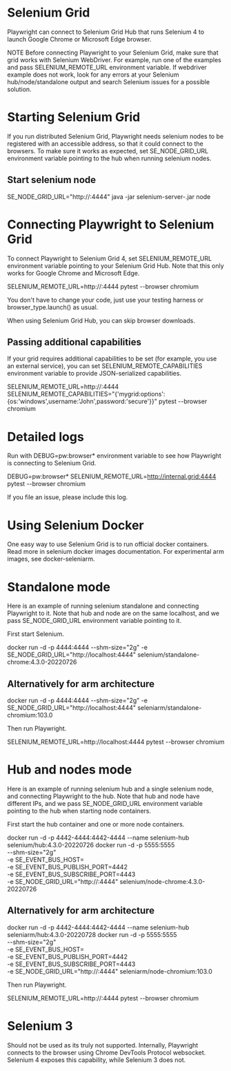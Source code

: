 
Selenium Grid
==============

Playwright can connect to Selenium Grid Hub that runs Selenium 4 to launch Google Chrome or Microsoft Edge browser.

NOTE
Before connecting Playwright to your Selenium Grid, make sure that grid works with Selenium WebDriver. For example, run one of the examples and pass SELENIUM_REMOTE_URL environment variable. If webdriver example does not work, look for any errors at your Selenium hub/node/standalone output and search Selenium issues for a possible solution.

# Starting Selenium Grid
If you run distributed Selenium Grid, Playwright needs selenium nodes to be registered with an accessible address, so that it could connect to the browsers. To make sure it works as expected, set SE_NODE_GRID_URL environment variable pointing to the hub when running selenium nodes.

## Start selenium node
SE_NODE_GRID_URL="http://<selenium-hub-ip>:4444" java -jar selenium-server-<version>.jar node


# Connecting Playwright to Selenium Grid
To connect Playwright to Selenium Grid 4, set SELENIUM_REMOTE_URL environment variable pointing to your Selenium Grid Hub. Note that this only works for Google Chrome and Microsoft Edge.

SELENIUM_REMOTE_URL=http://<selenium-hub-ip>:4444 pytest --browser chromium

You don't have to change your code, just use your testing harness or browser_type.launch() as usual.

When using Selenium Grid Hub, you can skip browser downloads.

## Passing additional capabilities
If your grid requires additional capabilities to be set (for example, you use an external service), you can set SELENIUM_REMOTE_CAPABILITIES environment variable to provide JSON-serialized capabilities.

SELENIUM_REMOTE_URL=http://<selenium-hub-ip>:4444 SELENIUM_REMOTE_CAPABILITIES="{'mygrid:options':{os:'windows',username:'John',password:'secure'}}" pytest --browser chromium


# Detailed logs
Run with DEBUG=pw:browser* environment variable to see how Playwright is connecting to Selenium Grid.

DEBUG=pw:browser* SELENIUM_REMOTE_URL=http://internal.grid:4444 pytest --browser chromium

If you file an issue, please include this log.

# Using Selenium Docker
One easy way to use Selenium Grid is to run official docker containers. Read more in selenium docker images documentation. For experimental arm images, see docker-seleniarm.

# Standalone mode
Here is an example of running selenium standalone and connecting Playwright to it. Note that hub and node are on the same localhost, and we pass SE_NODE_GRID_URL environment variable pointing to it.

First start Selenium.

docker run -d -p 4444:4444 --shm-size="2g" -e SE_NODE_GRID_URL="http://localhost:4444" selenium/standalone-chrome:4.3.0-20220726

## Alternatively for arm architecture
docker run -d -p 4444:4444 --shm-size="2g" -e SE_NODE_GRID_URL="http://localhost:4444" seleniarm/standalone-chromium:103.0


Then run Playwright.

SELENIUM_REMOTE_URL=http://localhost:4444 pytest --browser chromium

# Hub and nodes mode
Here is an example of running selenium hub and a single selenium node, and connecting Playwright to the hub. Note that hub and node have different IPs, and we pass SE_NODE_GRID_URL environment variable pointing to the hub when starting node containers.

First start the hub container and one or more node containers.

docker run -d -p 4442-4444:4442-4444 --name selenium-hub selenium/hub:4.3.0-20220726
docker run -d -p 5555:5555 \
    --shm-size="2g" \
    -e SE_EVENT_BUS_HOST=<selenium-hub-ip> \
    -e SE_EVENT_BUS_PUBLISH_PORT=4442 \
    -e SE_EVENT_BUS_SUBSCRIBE_PORT=4443 \
    -e SE_NODE_GRID_URL="http://<selenium-hub-ip>:4444"
    selenium/node-chrome:4.3.0-20220726

## Alternatively for arm architecture
docker run -d -p 4442-4444:4442-4444 --name selenium-hub seleniarm/hub:4.3.0-20220728
docker run -d -p 5555:5555 \
    --shm-size="2g" \
    -e SE_EVENT_BUS_HOST=<selenium-hub-ip> \
    -e SE_EVENT_BUS_PUBLISH_PORT=4442 \
    -e SE_EVENT_BUS_SUBSCRIBE_PORT=4443 \
    -e SE_NODE_GRID_URL="http://<selenium-hub-ip>:4444"
    seleniarm/node-chromium:103.0

Then run Playwright.

SELENIUM_REMOTE_URL=http://<selenium-hub-ip>:4444 pytest --browser chromium

# Selenium 3
Should not be used as its truly not supported.
Internally, Playwright connects to the browser using Chrome DevTools Protocol websocket. Selenium 4 exposes this capability, while Selenium 3 does not.
